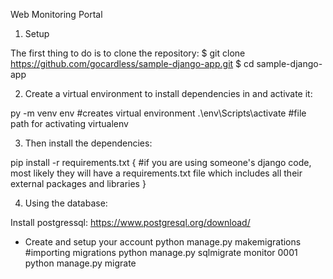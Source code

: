 Web Monitoring Portal

1) Setup

The first thing to do is to clone the repository:
$ git clone https://github.com/gocardless/sample-django-app.git
$ cd sample-django-app

2) Create a virtual environment to install dependencies in and activate it:

py -m venv env #creates virtual environment
.\env\Scripts\activate #file path for activating virtualenv

3) Then install the dependencies:

pip install -r requirements.txt  { #if you are using someone's django code, most likely they will have a requirements.txt file which includes all their external packages and libraries }

4) Using the database:

Install postgressql:
https://www.postgresql.org/download/

- Create and setup your account
python manage.py makemigrations #importing migrations
python manage.py sqlmigrate monitor 0001
python manage.py migrate
